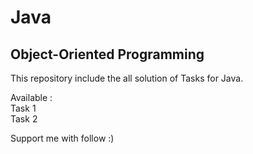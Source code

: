 # Java
## Object-Oriented Programming

This repository include the all solution of Tasks for Java.

Available : <br>
Task 1 <br>
Task 2

Support me with follow :)